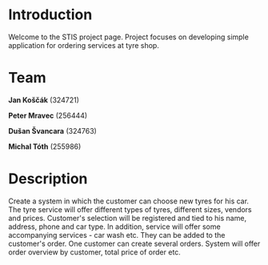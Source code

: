 # Introduction #

Welcome to the STIS project page. Project focuses on developing simple application for ordering services at tyre shop.


# Team #

**Jan Koščák** (324721)

**Peter Mravec** (256444)

**Dušan Švancara** (324763)

**Michal Tóth** (255986)


# Description #

Create a system in which the customer can choose new tyres for his car. The tyre service will offer different types of tyres, different sizes, vendors and prices. Customer's selection will be registered and tied to his name, address, phone and car type. In addition, service will offer some accompanying services - car wash etc. They can be added to the customer's order. One customer can create several orders. System will offer order overview by customer, total price of order etc.